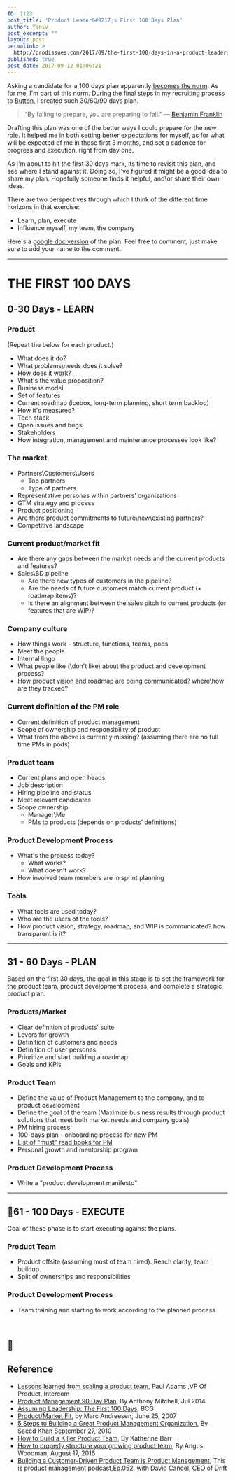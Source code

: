 ```yaml
---
ID: 1123
post_title: 'Product Leader&#8217;s First 100 Days Plan'
author: Yaniv
post_excerpt: ""
layout: post
permalink: >
  http://prodissues.com/2017/09/the-first-100-days-in-a-product-leadership-role.html
published: true
post_date: 2017-09-12 01:06:21
---
```

Asking a candidate for a 100 days plan apparently <a href="https://www.forbes.com/sites/georgebradt/2016/07/27/want-the-job-bring-a-100-day-action-plan-to-the-interview/">becomes the norm</a>. As for me, I'm part of this norm. During the final steps in my recruiting process to <a href="http://www.usebutton.com">Button</a>, I created such 30/60/90 days plan.
<blockquote>“By failing to prepare, you are preparing to fail.”
― <a class="authorOrTitle" href="https://www.goodreads.com/author/show/289513.Benjamin_Franklin">Benjamin Franklin</a></blockquote>
Drafting this plan was one of the better ways I could prepare for the new role. It helped me in both setting better expectations for myself, as for what will be expected of me in those first 3 months, and set a cadence for progress and execution, right from day one.

As I'm about to hit the first 30 days mark, its time to revisit this plan, and see where I stand against it. Doing so, I've figured it might be a good idea to share my plan. Hopefully someone finds it helpful, and\or share their own ideas.

There are two perspectives through which I think of the different time horizons in that exercise:
<ul>
 	<li>Learn, plan, execute</li>
 	<li>Influence myself, my team, the company</li>
</ul>
Here's a <a href="https://docs.google.com/document/d/1h-0g8ZenD578LlUsCkJ1ndxjX1ovh3o7mn1EdGy5qcE/edit?usp=sharing">google doc version</a> of the plan. Feel free to comment, just make sure to add your name to the comment.

<hr />

<h1><b>THE FIRST 100 DAYS</b></h1>
<h2><b>0-30 Days - LEARN</b></h2>
<h3><b>Product</b></h3>
<span style="font-weight: 400;">(Repeat the below for each product.)</span>
<ul>
 	<li style="font-weight: 400;"><span style="font-weight: 400;">What does it do?</span></li>
 	<li style="font-weight: 400;"><span style="font-weight: 400;">What problems\needs does it solve?</span></li>
 	<li style="font-weight: 400;"><span style="font-weight: 400;">How does it work?</span></li>
 	<li style="font-weight: 400;"><span style="font-weight: 400;">What's the value proposition?</span></li>
 	<li style="font-weight: 400;"><span style="font-weight: 400;">Business model</span></li>
 	<li style="font-weight: 400;"><span style="font-weight: 400;">Set of features</span></li>
 	<li style="font-weight: 400;"><span style="font-weight: 400;">Current roadmap (icebox, long-term planning, short term backlog)</span></li>
 	<li style="font-weight: 400;"><span style="font-weight: 400;">How it's measured?</span></li>
 	<li style="font-weight: 400;"><span style="font-weight: 400;">Tech stack</span></li>
 	<li style="font-weight: 400;"><span style="font-weight: 400;">Open issues and bugs</span></li>
 	<li style="font-weight: 400;"><span style="font-weight: 400;">Stakeholders</span></li>
 	<li style="font-weight: 400;"><span style="font-weight: 400;">How integration, management and maintenance processes look like?</span></li>
</ul>
<h3><b>The market</b></h3>
<ul>
 	<li style="font-weight: 400;"><span style="font-weight: 400;">Partners\Customers\Users</span>
<ul>
 	<li style="font-weight: 400;"><span style="font-weight: 400;">Top partners</span></li>
 	<li style="font-weight: 400;"><span style="font-weight: 400;">Type of partners</span></li>
</ul>
</li>
 	<li style="font-weight: 400;"><span style="font-weight: 400;">Representative personas within partners’ organizations</span></li>
 	<li style="font-weight: 400;"><span style="font-weight: 400;">GTM strategy and process</span></li>
 	<li style="font-weight: 400;"><span style="font-weight: 400;">Product positioning</span></li>
 	<li style="font-weight: 400;"><span style="font-weight: 400;">Are there product commitments to future\new\existing partners?</span></li>
 	<li style="font-weight: 400;"><span style="font-weight: 400;">Competitive landscape</span></li>
</ul>
<h3><b>Current product/market fit</b></h3>
<ul>
 	<li style="font-weight: 400;"><span style="font-weight: 400;">Are there any gaps between the market needs and the current products and features?</span></li>
 	<li style="font-weight: 400;"><span style="font-weight: 400;">Sales\BD pipeline</span>
<ul>
 	<li style="font-weight: 400;"><span style="font-weight: 400;">Are there new types of customers in the pipeline?</span></li>
 	<li style="font-weight: 400;"><span style="font-weight: 400;">Are the needs of future customers match current product (+ roadmap items)?</span></li>
 	<li style="font-weight: 400;"><span style="font-weight: 400;">Is there an alignment between the sales pitch to current products (or features that are WIP)?</span></li>
</ul>
</li>
</ul>
<h3><b>Company culture</b></h3>
<ul>
 	<li style="font-weight: 400;"><span style="font-weight: 400;">How things work - structure, functions, teams, pods</span></li>
 	<li style="font-weight: 400;"><span style="font-weight: 400;">Meet the people</span></li>
 	<li style="font-weight: 400;"><span style="font-weight: 400;">Internal lingo</span></li>
 	<li style="font-weight: 400;"><span style="font-weight: 400;">What people like (\don't like) about the product and development process?</span></li>
 	<li style="font-weight: 400;"><span style="font-weight: 400;">How product vision and roadmap are being communicated? where\how are they tracked?</span></li>
</ul>
<h3><b>Current definition of the PM role</b></h3>
<ul>
 	<li style="font-weight: 400;"><span style="font-weight: 400;">Current definition of product management</span></li>
 	<li style="font-weight: 400;"><span style="font-weight: 400;">Scope of ownership and responsibility of product</span></li>
 	<li style="font-weight: 400;"><span style="font-weight: 400;">What from the above is currently missing? (assuming there are no full time PMs in pods)</span></li>
</ul>
<h3><b>Product team</b></h3>
<ul>
 	<li style="font-weight: 400;"><span style="font-weight: 400;">Current plans and open heads</span></li>
 	<li style="font-weight: 400;"><span style="font-weight: 400;">Job description</span></li>
 	<li style="font-weight: 400;"><span style="font-weight: 400;">Hiring pipeline and status</span></li>
 	<li style="font-weight: 400;"><span style="font-weight: 400;">Meet relevant candidates</span></li>
 	<li style="font-weight: 400;"><span style="font-weight: 400;">Scope ownership</span>
<ul>
 	<li style="font-weight: 400;"><span style="font-weight: 400;">Manager\Me</span></li>
 	<li style="font-weight: 400;"><span style="font-weight: 400;">PMs to products (depends on products’ definitions)</span></li>
</ul>
</li>
</ul>
<h3><b>Product Development Process</b></h3>
<ul>
 	<li style="font-weight: 400;"><span style="font-weight: 400;">What's the process today?</span>
<ul>
 	<li style="font-weight: 400;"><span style="font-weight: 400;">What works?</span></li>
 	<li style="font-weight: 400;"><span style="font-weight: 400;">What doesn't work?</span></li>
</ul>
</li>
 	<li style="font-weight: 400;"><span style="font-weight: 400;">How involved team members are in sprint planning</span></li>
</ul>
<h3><b>Tools</b></h3>
<ul>
 	<li style="font-weight: 400;"><span style="font-weight: 400;">What tools are used today?</span></li>
 	<li style="font-weight: 400;"><span style="font-weight: 400;">Who are the users of the tools?</span></li>
 	<li style="font-weight: 400;"><span style="font-weight: 400;">How product vision, strategy, roadmap, and WIP is communicated? how transparent is it?</span></li>
</ul>

<hr />

<h2><b>31 - 60 Days - PLAN</b></h2>
<span style="font-weight: 400;">Based on the first 30 days, the goal in this stage is to set the framework for the product team, product development process, and complete a strategic product plan.</span>
<h3><b>Products/Market</b></h3>
<ul>
 	<li style="font-weight: 400;"><span style="font-weight: 400;">Clear definition of products' suite</span></li>
 	<li style="font-weight: 400;"><span style="font-weight: 400;">Levers for growth</span></li>
 	<li style="font-weight: 400;"><span style="font-weight: 400;">Definition of customers and needs</span></li>
 	<li style="font-weight: 400;"><span style="font-weight: 400;">Definition of user personas</span></li>
 	<li style="font-weight: 400;"><span style="font-weight: 400;">Prioritize and start building a roadmap</span></li>
 	<li style="font-weight: 400;"><span style="font-weight: 400;">Goals and KPIs</span></li>
</ul>
<h3><b>Product Team</b></h3>
<ul>
 	<li style="font-weight: 400;"><span style="font-weight: 400;">Define the value of Product Management to the company, and to product development</span></li>
 	<li style="font-weight: 400;"><span style="font-weight: 400;">Define the goal of the team (Maximize business results through product solutions that meet both market needs and company goals)</span></li>
 	<li style="font-weight: 400;"><span style="font-weight: 400;">PM hiring process</span></li>
 	<li style="font-weight: 400;"><span style="font-weight: 400;">100-days plan - onboarding process for new PM</span></li>
 	<li style="font-weight: 400;"><a href="https://www.goodreads.com/review/list/4819618-yaniv?shelf=product"><span style="font-weight: 400;">List of "must" read books for PM</span></a></li>
 	<li style="font-weight: 400;"><span style="font-weight: 400;">Personal growth and mentorship program</span></li>
</ul>
<h3><b>Product Development Process</b></h3>
<ul>
 	<li style="font-weight: 400;"><span style="font-weight: 400;">Write a "product development manifesto"</span></li>
</ul>

<hr />

<h2><b></b><b>61 - 100 Days - EXECUTE</b></h2>
<span style="font-weight: 400;">Goal of these phase is to start executing against the plans.</span>
<h3><b>Product Team</b></h3>
<ul>
 	<li style="font-weight: 400;"><span style="font-weight: 400;">Product offsite (assuming most of team hired). Reach clarity, team buildup.</span></li>
 	<li style="font-weight: 400;"><span style="font-weight: 400;">Split of ownerships and responsibilities</span></li>
</ul>
<h3><b>Product Development Process</b></h3>
<ul>
 	<li style="font-weight: 400;"><span style="font-weight: 400;">Team training and starting to work according to the planned process</span></li>
</ul>
&nbsp;
<h2><b></b></h2>
<h2><b>Reference</b></h2>
<ul>
 	<li style="font-weight: 400;"><a href="https://blog.intercom.com/how-we-build-software/"><span style="font-weight: 400;">Lessons learned from scaling a product team</span></a><span style="font-weight: 400;">, Paul Adams ,VP Of Product, Intercom</span></li>
 	<li style="font-weight: 400;"><a href="https://www.slideshare.net/anthonymitchell3/product-management-90-day-plan"><span style="font-weight: 400;">Product Management 90 Day Plan</span></a><span style="font-weight: 400;">, By Anthony Mitchell, Jul 2014</span></li>
 	<li style="font-weight: 400;"><a href="https://www.bcg.com/documents/file14030.pdf"><span style="font-weight: 400;">Assuming Leadership: The First 100 Days</span></a><span style="font-weight: 400;">, BCG</span></li>
 	<li style="font-weight: 400;"><a href="http://web.stanford.edu/class/ee204/ProductMarketFit.html"><span style="font-weight: 400;">Product/Market Fit</span></a><span style="font-weight: 400;">, by Marc Andreesen, June 25, 2007</span></li>
 	<li style="font-weight: 400;"><a href="http://pragmaticmarketing.com/resources/5-steps-to-building-a-great-product-management-organization"><span style="font-weight: 400;">5 Steps to Building a Great Product Management Organization</span></a><span style="font-weight: 400;">, By Saeed Khan September 27, 2010</span></li>
 	<li style="font-weight: 400;"><a href="https://www.inc.com/katherine-barr/the-art-of-hiring-employees-who-fit-right-in.html"><span style="font-weight: 400;">How to Build a Killer Product Team</span></a><span style="font-weight: 400;">, By Katherine Barr</span></li>
 	<li style="font-weight: 400;"><a href="https://crew.co/blog/how-to-structure-your-team/"><span style="font-weight: 400;">How to properly structure your growing product team</span></a><span style="font-weight: 400;">, By Angus Woodman, August 17, 2016</span></li>
 	<li style="font-weight: 400;"><a href="http://www.thisisproductmanagement.com/episodes/building-a-customer-driven-product-team-is-product-management"><span style="font-weight: 400;">Building a Customer-Driven Product Team is Product Management</span></a><span style="font-weight: 400;">, This is product management podcast,Ep.052, with David Cancel, CEO of Drift</span></li>
</ul>
&nbsp;